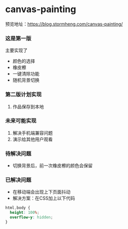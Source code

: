 # canvas-painting
预览地址：https://blog.stormheng.com/canvas-painting/

### 这是第一版

主要实现了
- 颜色的选择
- 橡皮檫
- 一键清除功能
- 随机背景切换

### 第二版计划实现
1. 作品保存到本地

### 未来可能实现
1. 解决手机端兼容问题
2. 演示给其他用户观看

### 待解决问题
- 切换背景后，前一次橡皮檫的颜色会保留

### 已解决问题
- 在移动端会出现上下页面抖动
- 解决方案：在CSS加上以下代码
```css
html,body {
  height: 100%;
  overflow-y: hidden;
}
```
